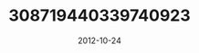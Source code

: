 ---
title: "308719440339740923"
image: "2012-10-24 06.57.26 308719440339740923_46248401"
date: "2012-10-24"
type: "photo"
---